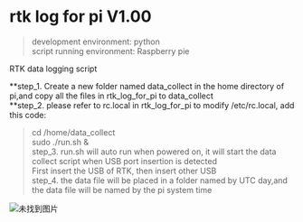 # rtk log for pi V1.00

> development environment: python  
> script running environment: Raspberry pie

RTK data logging script  

**step_1. Create a new folder named data_collect in the home directory of pi,and copy all the files in rtk_log_for_pi to data_collect     
**step_2. please refer to rc.local in rtk_log_for_pi to modify /etc/rc.local, add this code:  
> cd /home/data_collect  
> sudo ./run.sh &    
step_3. run.sh will auto run when powered on, it will start the data collect script when USB port insertion is detected  
		First insert the USB of RTK, then insert other USB     
step_4. the data file will be placed in a folder named by UTC day,and the data file will be named by the pi system time  

![未找到图片](upload_cmd.png)  

